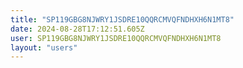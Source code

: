 ```yaml
---
title: "SP119GBG8NJWRY1JSDRE10QQRCMVQFNDHXH6N1MT8"
date: 2024-08-28T17:12:51.605Z
user: SP119GBG8NJWRY1JSDRE10QQRCMVQFNDHXH6N1MT8
layout: "users"
---
```

    